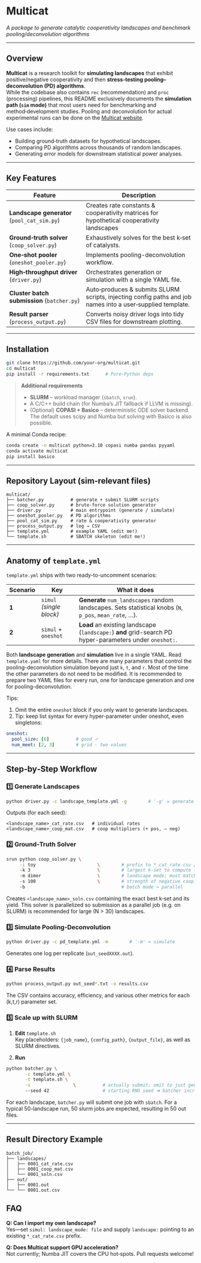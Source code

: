 # Multicat
*A package to generate catalytic cooperativity landscapes and benchmark pooling/deconvolution algorithms*

---

## Overview

**Multicat** is a research toolkit for **simulating landscapes** that exhibit positive/negative cooperativity and then **stress‑testing pooling–deconvolution (PD) algorithms**.  
While the codebase also contains `rec` (recommendation) and `proc` (processing) pipelines, this README exclusively documents the **simulation path (`sim` mode)** that most users need for benchmarking and method‑development studies. Pooling and deconvolution for actual experimental runs can be done on the [Multicat website](https://multicat.onrender.com/).

Use cases include:

* Building ground‑truth datasets for hypothetical landscapes.  
* Comparing PD algorithms across thousands of random landscapes.  
* Generating error models for downstream statistical power analyses.

---

## Key Features

| Feature | Description |
|---------|----------------|
| **Landscape generator** (`pool_cat_sim.py`) | Creates rate constants & cooperativity matrices for hypothetical cooperativity landscapes |
| **Ground‑truth solver** (`coop_solver.py`) | Exhaustively solves for the best k‑set of catalysts. |
| **One‑shot pooler** (`oneshot_pooler.py`) | Implements pooling-deconvolution workflow. |
| **High‑throughput driver** (`driver.py`) | Orchestrates generation or simulation with a single YAML file. |
| **Cluster batch submission** (`batcher.py`) | Auto‑produces & submits SLURM scripts, injecting config paths and job names into a user‑supplied template. |
| **Result parser** (`process_output.py`) | Converts noisy driver logs into tidy CSV files for downstream plotting. |

---

## Installation

```bash
git clone https://github.com/your-org/multicat.git
cd multicat
pip install -r requirements.txt      # Pure‑Python deps
```

> **Additional requirements**  
> * **SLURM** – workload manager (`sbatch`, `srun`).  
> * A C/C++ build chain (for Numba’s JIT fallback if LLVM is missing). 
> * (Optional) **COPASI + Basico** – deterministic ODE solver backend. The default uses scipy and Numba but solving with Basico is also possible.

A minimal Conda recipe:

```bash
conda create -n multicat python=3.10 copasi numba pandas pyyaml
conda activate multicat
pip install basico
```

---

## Repository Layout (sim‑relevant files)

```
multicat/
├── batcher.py          # generate + submit SLURM scripts
├── coop_solver.py      # brute‑force solution generator
├── driver.py           # main entrypoint (generate / simulate)
├── oneshot_pooler.py   # PD algorithms
├── pool_cat_sim.py     # rate & cooperativity generator
├── process_output.py   # log → CSV
├── template.yml        # example YAML (edit me!)
└── template.sh         # SBATCH skeleton (edit me!)
```

---

## Anatomy of `template.yml`

`template.yml` ships with two ready-to-uncomment scenarios:

| Scenario | Key                      | What it does                                                                                            |
| -------- | ------------------------ | ------------------------------------------------------------------------------------------------------- |
| **1**    | `simul` *(single block)* | **Generate** `num_landscapes` random landscapes. Sets statistical knobs (`N`, `p_pos`, `mean_rate`, …). |
| **2**    | `simul` + `oneshot`      | **Load** an existing landscape (`landscape:`) **and** grid-search PD hyper-parameters under `oneshot:`. |


Both **landscape generation** and **simulation** live in a single YAML. Read `template.yaml` for more details. There are many parameters that control the pooling-deconvolution simulation beyond just `k`, `t`, and `r`. Most of the time the other parameters do not need to be modified. It is recommended to prepare two YAML files for every run, one for landscape generation and one for pooling-deconvolution.

Tips:

1. Omit the entire `oneshot` block if you only want to generate landscapes.
2. Tip: keep list syntax for every hyper-parameter under oneshot, even singletons:

```yaml
oneshot:
  pool_size: [6]          # good ✓
  num_meet: [2, 3]        # grid - two values
```

---

## Step‑by‑Step Workflow

### 1️⃣ Generate Landscapes

```bash
python driver.py -c landscape_template.yml -g        # '-g' = generate landscape
```

Outputs (for each seed):

```
<landscape_name>_cat_rate.csv   # individual rates
<landscape_name>_coop_mat.csv   # coop multipliers (+ pos, – neg)
```

### 2️⃣ Ground‑Truth Solver

```bash
srun python coop_solver.py \
     -i toy                       \        # prefix to *_cat_rate.csv / *_coop_mat.csv
     -k 3                         \        # largest k-set to compute (dimer = 2, trimer = 3, …)
     -m dimer                     \        # landscape mode; must match YAML
     -s 100                       \        # strength of negative coop pairs over positive coop pairs
     -b                                    # batch mode → parallel

```

Creates `<landscape_name>_soln.csv` containing the exact best k‑set and its yield. This solver is parallelized so submission as a parallel job (e.g. on SLURM) is recommended for large (N > 30) landscapes.

### 3️⃣ Simulate Pooling‑Deconvolution

```bash
python driver.py -c pd_template.yml -m        # '-m' = simulate
```

Generates one log per replicate (`out_seedXXXX.out`).

### 4️⃣ Parse Results

```bash
python process_output.py out_seed*.txt -o results.csv
```

The CSV contains accuracy, efficiency, and various other metrics for each (k,t,r) parameter set.

### 5️⃣ Scale up with SLURM

1. **Edit** `template.sh`  
   Key placeholders: `{job_name}`, `{config_path}`, `{output_file}`, as well as SLURM directives.

2. **Run**

```bash
python batcher.py \
       -c template.yml \
       -t template.sh \
       -s                \          # actually submit; omit to just generate .sbatch files
       --seed 42                    # starting RNG seed ➜ batcher increments per job
```

For each landscape, `batcher.py` will submit one job with `sbatch`. For a typical 50-landscape run, 50 slurm jobs are expected, resulting in 50 out files.

---

## Result Directory Example

```
batch_job/
├── landscapes/
│   ├── 0001_cat_rate.csv
│   ├── 0001_coop_mat.csv
│   └── 0001_soln.csv
├── out/
│   ├── 0001.out
└── └── 0001.out.csv
```


## FAQ

**Q: Can I import my own landscape?**  
Yes—set `simul: landscape_mode: file` and supply `landscape:` pointing to an existing `*_cat_rate.csv` prefix.

**Q: Does Multicat support GPU acceleration?**  
Not currently; Numba JIT covers the CPU hot‑spots. Pull requests welcome!
